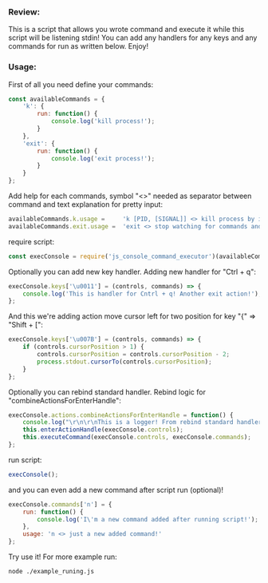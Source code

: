 ### Review:

This is a script that allows you wrote command and execute it while this script will be listening stdin!
You can add any handlers for any keys and any commands for run as written below. Enjoy!

### Usage:

First of all you need define your commands:

````javascript
const availableCommands = {
    'k': {
        run: function() {
            console.log('kill process!');
        }
    },
    'exit': {
        run: function() {
            console.log('exit process!');
        }
    }
};
````
Add help for each commands, symbol "<>" needed as separator between command and text explanation for pretty input:
````javascript
availableCommands.k.usage =     'k [PID, [SIGNAL]] <> kill process by its PID';
availableCommands.exit.usage =  'exit <> stop watching for commands and exit script';
````
require script:

````javascript
const execConsole = require('js_console_command_executor')(availableCommands);
````
Optionally you can add new key handler. Adding new handler for "Ctrl + q":
````javascript
execConsole.keys['\u0011'] = (controls, commands) => {
    console.log('This is handler for Cntrl + q! Another exit action!');
};
````
And this we're adding action move cursor left for two position for key "{" => "Shift + [":
````javascript
execConsole.keys['\u007B'] = (controls, commands) => {
    if (controls.cursorPosition > 1) {
        controls.cursorPosition = controls.cursorPosition - 2;
        process.stdout.cursorTo(controls.cursorPosition);
    }
};
````
Optionally you can rebind standard handler. Rebind logic for "combineActionsForEnterHandle":
````javascript
execConsole.actions.combineActionsForEnterHandle = function() {
    console.log("\r\n\r\nThis is a logger! From rebind standard handler \"combineActionsForEnterHandle\"!");
    this.enterActionHandle(execConsole.controls);
    this.executeCommand(execConsole.controls, execConsole.commands);
};
````

run script:
````javascript
execConsole();
````
and you can even add a new command after script run (optional)!
````javascript
execConsole.commands['n'] = {
    run: function() {
        console.log('I\'m a new command added after running script!');
    },
    usage: 'n <> just a new added command!'
};

````

Try use it! For more example run:
````bash
node ./example_runing.js
````